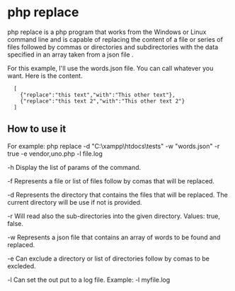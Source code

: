 # php replace

php replace is a php program that works from the Windows or Linux command line and is capable of replacing the content of a file or series of files followed by commas or directories and subdirectories with the data specified in an array taken from a json file .

For this example, I'll use the words.json file. You can call whatever you want.
Here is the content.

````
  [ 
    {"replace":"this text","with":"This other text"},
    {"replace":"this text 2","with":"This other text 2"}
  ] 
````
  
  
## How to use it

  For example:
  php replace -d "C:\xampp\htdocs\tests" -w "words.json" -r true -e vendor,uno.php -l file.log 

-h Display the list of params of the command.

-f Represents a file or list of files follow by comas that will be replaced.

-d Represents the directory that contains the files that will be replaced. The current    directory will be use if not is provided.

-r Will read also the sub-directories into the given directory. Values: true, false.

-w Represents a json file that contains an array of words to be found and replaced.

-e Can exclude a directory or list of directories follow by comas to be excleded.

-l Can set the out put to a log file. Example: -l myfile.log


